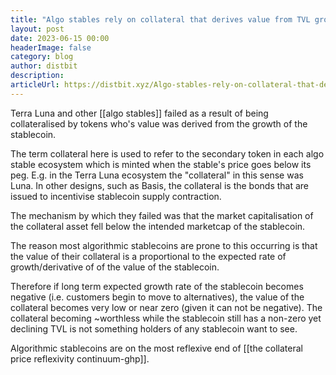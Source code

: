 ```yaml
---
title: "Algo stables rely on collateral that derives value from TVL growth"
layout: post
date: 2023-06-15 00:00
headerImage: false
category: blog
author: distbit
description:
articleUrl: https://distbit.xyz/Algo-stables-rely-on-collateral-that-derives-value-from-TVL-growth
---
```


Terra Luna and other [[algo stables]] failed as a result of being collateralised by tokens who's value was derived from the growth of the stablecoin.

The term collateral here is used to refer to the secondary token in each algo stable ecosystem which is minted when the stable's price goes below its peg. E.g. in the Terra Luna ecosystem the "collateral" in this sense was Luna. In other designs, such as Basis, the collateral is the bonds that are issued to incentivise stablecoin supply contraction.

The mechanism by which they failed was that the market capitalisation of the collateral asset fell below the intended marketcap of the stablecoin.

The reason most algorithmic stablecoins are prone to this occurring is that the value of their collateral is a proportional to the expected rate of growth/derivative of of the value of the stablecoin.

Therefore if long term expected growth rate of the stablecoin becomes negative (i.e. customers begin to move to alternatives), the value of the collateral becomes very low or near zero (given it can not be negative). The collateral becoming ~worthless while the stablecoin still has a non-zero yet declining TVL is not something holders of any stablecoin want to see. 

Algorithmic stablecoins are on the most reflexive end of [[the collateral price reflexivity continuum-ghp]].